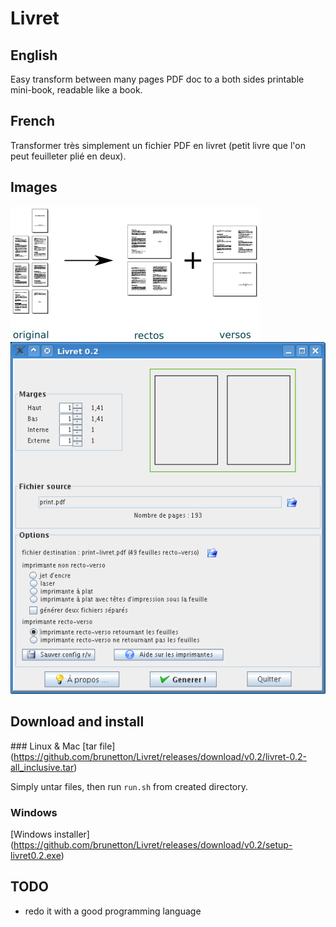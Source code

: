 # Livret

## English

Easy transform between many pages PDF doc to a both sides printable mini-book, readable like a book.

## French

Transformer très simplement un fichier PDF en livret (petit livre que l'on peut feuilleter plié en deux).

## Images

![](livret_schema.png)
![](screenshot.png)

## Download and install

### Linux & Mac
[tar file] (https://github.com/brunetton/Livret/releases/download/v0.2/livret-0.2-all_inclusive.tar)

Simply untar files, then run `run.sh` from created directory.

### Windows

[Windows installer] (https://github.com/brunetton/Livret/releases/download/v0.2/setup-livret0.2.exe)

## TODO

  * redo it with a good programming language
